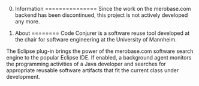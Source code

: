 0. Information
===============
Since the work on the merobase.com backend has been discontinued, this project is not actively developed any more.

1. About
========
Code Conjurer is a software reuse tool developed at the chair for software engineering at the University of Mannheim.

The Eclipse plug-in brings the power of the merobase.com software search engine to the popular Eclipse IDE. If enabled, a background agent monitors the programming activities of a Java developer and searches for appropriate reusable software artifacts that fit the current class under development.

